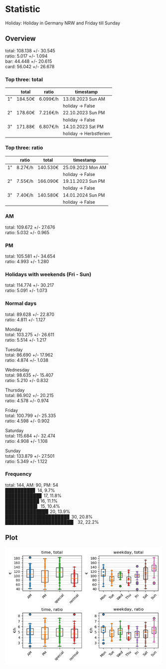 # Statistic  
Holiday: Holiday in Germany NRW and Friday till Sunday  
## Overview  
total: 108.138 +/- 30.545  
ratio:   5.017 +/-  1.094  
bar:    44.448 +/- 20.615  
card:   56.042 +/- 26.678  
  
  
### Top three: total  
&nbsp;|total|ratio|timestamp
---|---|---|---
1"|184.50€|6.099€/h|13.08.2023 Sun AM
&nbsp;|&nbsp;|&nbsp;|holiday -> False
2"|178.60€|7.216€/h|22.10.2023 Sun PM
&nbsp;|&nbsp;|&nbsp;|holiday -> False
3"|171.88€|6.807€/h|14.10.2023 Sat PM
&nbsp;|&nbsp;|&nbsp;|holiday -> Herbstferien
  
  
### Top three: ratio  
&nbsp;|ratio|total|timestamp
---|---|---|---
1"| 8.27€/h|140.530€|25.09.2023 Mon AM
&nbsp;|&nbsp;|&nbsp;|holiday -> False
2"| 7.55€/h|166.090€|19.11.2023 Sun PM
&nbsp;|&nbsp;|&nbsp;|holiday -> False
3"| 7.40€/h|140.580€|14.01.2024 Sun PM
&nbsp;|&nbsp;|&nbsp;|holiday -> False
  
  
### AM  
total: 109.672 +/- 27.676  
ratio:   5.032 +/-  0.965  
  
### PM  
total: 105.581 +/- 34.654  
ratio:   4.993 +/-  1.280  
  
  
### Holidays with weekends (Fri - Sun)  
total: 114.774 +/- 30.217  
ratio:   5.091 +/-  1.073  
  
### Normal days  
total:  89.628 +/- 22.870  
ratio:   4.811 +/-  1.127  
  
  
Monday  
total: 103.275 +/- 26.611  
ratio:   5.514 +/-  1.217  
  
Tuesday  
total:  86.690 +/- 17.962  
ratio:   4.874 +/-  1.038  
  
Wednesday  
total:  98.635 +/- 15.407  
ratio:   5.210 +/-  0.832  
  
Thursday  
total:  86.902 +/- 20.215  
ratio:   4.578 +/-  0.974  
  
Friday  
total: 100.799 +/- 25.335  
ratio:   4.598 +/-  0.902  
  
Saturday  
total: 115.684 +/- 32.474  
ratio:   4.908 +/-  1.108  
  
Sunday  
total: 133.879 +/- 27.501  
ratio:   5.349 +/-  1.122  
  
  
### Frequency  
total: 144, AM: 90, PM: 54  
█████████▋ 14, 9.7%  
███████████▊ 17, 11.8%  
███████████ 16, 11.1%  
██████████▍ 15, 10.4%  
█████████████▉ 20, 13.9%  
████████████████████▊ 30, 20.8%  
██████████████████████▏ 32, 22.2%  
  
  
## Plot  
![Image](harvest.png)